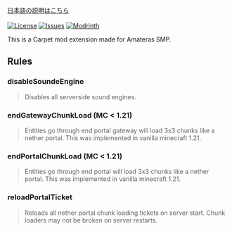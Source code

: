 [日本語の説明はこちら](https://github.com/pugur523/ama-carpet/blob/main/README_ja.md)<br><br>
[![License](https://img.shields.io/github/license/pugur523/ama-carpet.svg)](https://opensource.org/licenses/MIT)
[![Issues](https://img.shields.io/github/issues/pugur523/ama-carpet.svg)](https://github.com/pugur523/ama-carpet/issues)
[![Modrinth](https://img.shields.io/modrinth/dt/amacarpet?label=Modrinth%20Downloads)](https://modrinth.com/mod/amacarpet)

This is a Carpet mod extension made for Amateras SMP.

## Rules


### disableSoundeEngine

> Disables all serverside sound engines.


### endGatewayChunkLoad (MC < 1.21)

> Entities go through end portal gateway will load 3x3 chunks like a nether portal.
> This was implemented in vanilla minecraft 1.21.


### endPortalChunkLoad (MC < 1.21)

> Entities go through end portal will load 3x3 chunks like a nether portal.
> This was implemented in vanilla minecraft 1.21.


### reloadPortalTicket

> Reloads all nether portal chunk loading tickets on server start.
> Chunk loaders may not be broken on server restarts.